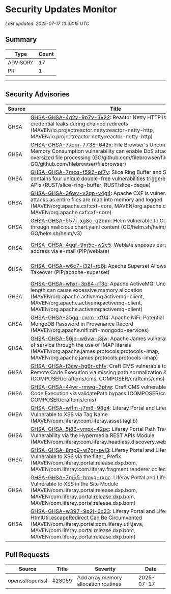 # Security Updates Monitor

*Last updated: 2025-07-17 13:33:15 UTC*

## Summary
| Type | Count |
|------|-------|
| ADVISORY | 17 |
| PR | 1 |

---

## Security Advisories

| Source | Title | Severity | Date |
|--------|-------|----------|------|
| GHSA | [GHSA-GHSA-4q2v-9p7v-3v22](https://github.com/advisories/GHSA-4q2v-9p7v-3v22): Reactor Netty HTTP is vulnerable to credential leaks during chained redirects (MAVEN/io.projectreactor.netty:reactor-netty-http, MAVEN/io.projectreactor.netty:reactor-netty-http) | MODERATE (CVSS: 6.1) | 2025-07-16 |
| GHSA | [GHSA-GHSA-7xqm-7738-642x](https://github.com/advisories/GHSA-7xqm-7738-642x): File Browser's Uncontrolled Memory Consumption vulnerability can enable DoS attack due to oversized file processing (GO/github.com/filebrowser/filebrowser, GO/github.com/filebrowser/filebrowser) | HIGH (CVSS: 0.0) | 2025-07-16 |
| GHSA | [GHSA-GHSA-7mcq-f592-pf7v](https://github.com/advisories/GHSA-7mcq-f592-pf7v): Slice Ring Buffer and Slice Deque contains four unique double-free vulnerabilities triggered through safe APIs (RUST/slice-ring-buffer, RUST/slice-deque) | HIGH (CVSS: 0.0) | 2025-07-16 |
| GHSA | [GHSA-GHSA-36wv-v2qp-v4g4](https://github.com/advisories/GHSA-36wv-v2qp-v4g4): Apache CXF is vulnerable to DoS attacks as entire files are read into memory and logged (MAVEN/org.apache.cxf:cxf-core, MAVEN/org.apache.cxf:cxf-core, MAVEN/org.apache.cxf:cxf-core) | MODERATE (CVSS: 5.6) | 2025-07-15 |
| GHSA | [GHSA-GHSA-557j-xg8c-q2mm](https://github.com/advisories/GHSA-557j-xg8c-q2mm): Helm vulnerable to Code Injection through malicious chart.yaml content (GO/helm.sh/helm/v3, GO/helm.sh/helm/v3) | HIGH (CVSS: 8.5) | 2025-07-08 |
| GHSA | [GHSA-GHSA-4qqf-9m5c-w2c5](https://github.com/advisories/GHSA-4qqf-9m5c-w2c5): Weblate exposes personal IP address via e-mail (PIP/weblate) | LOW (CVSS: 5.3) | 2025-06-16 |
| GHSA | [GHSA-GHSA-w6c7-j32f-rq8j](https://github.com/advisories/GHSA-w6c7-j32f-rq8j): Apache Superset Allows Ownership Takeover (PIP/apache-superset) | MODERATE (CVSS: 8.8) | 2025-05-13 |
| GHSA | [GHSA-GHSA-whxr-3p84-rf3c](https://github.com/advisories/GHSA-whxr-3p84-rf3c): Apache ActiveMQ: Unchecked buffer length can cause excessive memory allocation (MAVEN/org.apache.activemq:activemq-client, MAVEN/org.apache.activemq:activemq-client, MAVEN/org.apache.activemq:activemq-client) | MODERATE (CVSS: 7.5) | 2025-05-07 |
| GHSA | [GHSA-GHSA-35gq-cvrm-xf94](https://github.com/advisories/GHSA-35gq-cvrm-xf94): Apache NiFi: Potential Insertion of MongoDB Password in Provenance Record (MAVEN/org.apache.nifi:nifi-mongodb-services) | MODERATE (CVSS: 6.5) | 2025-03-12 |
| GHSA | [GHSA-GHSA-56jp-w6vw-j3jw](https://github.com/advisories/GHSA-56jp-w6vw-j3jw): Apache James vulnerable to denial of service through the use of IMAP literals (MAVEN/org.apache.james.protocols:protocols-imap, MAVEN/org.apache.james.protocols:protocols-imap) | HIGH (CVSS: 8.6) | 2025-02-06 |
| GHSA | [GHSA-GHSA-f3cw-hg6r-chfv](https://github.com/advisories/GHSA-f3cw-hg6r-chfv): Craft CMS vulnerable to Potential Remote Code Execution via missing path normalization & Twig SSTI (COMPOSER/craftcms/cms, COMPOSER/craftcms/cms) | HIGH (CVSS: 7.2) | 2024-11-13 |
| GHSA | [GHSA-GHSA-44wr-rmwq-3phw](https://github.com/advisories/GHSA-44wr-rmwq-3phw): Craft CMS vulnerable to Remote Code Execution via validatePath bypass (COMPOSER/craftcms/cms, COMPOSER/craftcms/cms) | HIGH (CVSS: 7.2) | 2023-08-21 |
| GHSA | [GHSA-GHSA-wffm-j7m8-93g4](https://github.com/advisories/GHSA-wffm-j7m8-93g4): Liferay Portal and Liferay DXP Vulnerable to XSS via Tag Name (MAVEN/com.liferay:com.liferay.asset.taglib) | MODERATE (CVSS: 6.1) | 2022-09-23 |
| GHSA | [GHSA-GHSA-5j86-vmpx-42pc](https://github.com/advisories/GHSA-5j86-vmpx-42pc): Liferay Portal Path Traversal Vulnerability via the Hypermedia REST APIs Module (MAVEN/com.liferay:com.liferay.headless.discovery.web) | HIGH (CVSS: 7.5) | 2022-09-23 |
| GHSA | [GHSA-GHSA-8mp9-w7gr-pvj3](https://github.com/advisories/GHSA-8mp9-w7gr-pvj3): Liferay Portal and Liferay DXP Vulnerable to XSS via the filter_ Prefix (MAVEN/com.liferay.portal:release.dxp.bom, MAVEN/com.liferay:com.liferay.fragment.renderer.collection.filter.impl) | MODERATE (CVSS: 6.1) | 2022-09-23 |
| GHSA | [GHSA-GHSA-7m65-hmvg-rxpc](https://github.com/advisories/GHSA-7m65-hmvg-rxpc): Liferay Portal and Liferay DXP Vulnerable to XSS in the Site Module (MAVEN/com.liferay.portal:release.dxp.bom, MAVEN/com.liferay.portal:release.dxp.bom, MAVEN/com.liferay.portal:release.dxp.bom) | MODERATE (CVSS: 5.4) | 2022-09-23 |
| GHSA | [GHSA-GHSA-w397-9p2j-6x23](https://github.com/advisories/GHSA-w397-9p2j-6x23): Liferay Portal and Liferay DXP HtmlUtil.escapeRedirect Can Be Circumvented (MAVEN/com.liferay.portal:com.liferay.util.java, MAVEN/com.liferay.portal:release.dxp.bom, MAVEN/com.liferay.portal:release.dxp.bom) | MODERATE (CVSS: 6.1) | 2022-09-23 |

## Pull Requests

| Source | Title | Severity | Date |
|--------|-------|----------|------|
| openssl/openssl | [#28059](https://github.com/openssl/openssl/pull/28059) | Add array memory allocation routines | 2025-07-17 |

